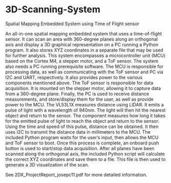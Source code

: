 # 3D-Scanning-System
Spatial Mapping Embedded System using Time of Flight sensor



An all-in-one spatial mapping embedded system that uses a time-of-flight sensor. It can scan an area with 360-degree planes along an orthogonal axis and display a 3D graphical representation on a PC running a Python program. It also stores XYZ coordinates in a separate file that may be used for further analysis.
This system encompasses a microcontroller unit (MCU) based on the Cortex M4, a stepper motor, and a ToF sensor. The system also needs a PC running prerequisite software. The MCU is responsible for processing data, as well as communicating with the ToF sensor and PC via I2C and UART, respectively. It also provides power to the various components mentioned above. The ToF sensor is responsible for data acquisition. It is mounted on the stepper motor, allowing it to capture data from a 360-degree plane. Finally, the PC is used to receive distance measurements, and store/display them for the user, as well as provide power to the MCU.
The VL53L1X measures distance using LIDAR. It emits a pulse of light with a wavelength of 940nm. The light will then hit the nearest object and return to the sensor. The component measures how long it takes for the emitted pulse of light to reach the object and return to the sensor. Using the time and speed of this pulse, distance can be obtained. It then uses I2C to transmit the distance data in millimeters to the MCU.
The included Python program waits for the user’s input, then allows the MCU and ToF sensor to boot. Once this process is complete, an onboard push button is used to start/stop data acquisition. After all planes have been scanned along the orthogonal axis, the included Python script will calculate the correct XYZ coordinates and save them to a file. This file is then used to generate a 3D visualization of the scan.

See 2DX_ProjectReport_josepc11.pdf for more detailed information.

